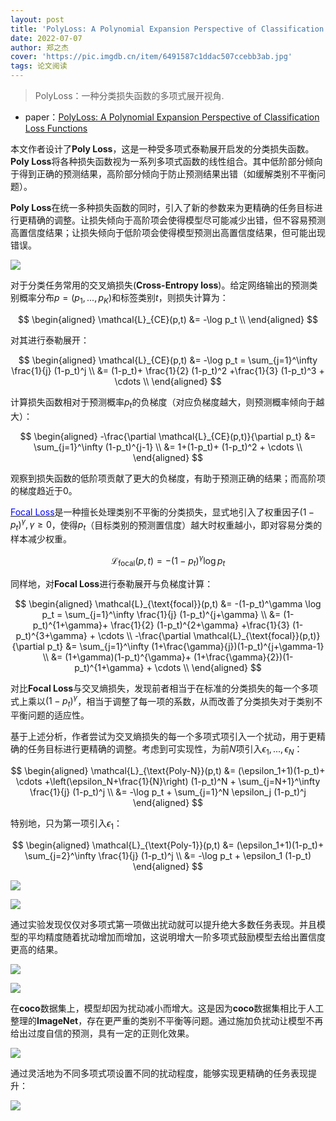 ```yaml
---
layout: post
title: 'PolyLoss: A Polynomial Expansion Perspective of Classification Loss Functions'
date: 2022-07-07
author: 郑之杰
cover: 'https://pic.imgdb.cn/item/6491587c1ddac507ccebb3ab.jpg'
tags: 论文阅读
---
```


> PolyLoss：一种分类损失函数的多项式展开视角.

- paper：[PolyLoss: A Polynomial Expansion Perspective of Classification Loss Functions](https://arxiv.org/abs/2204.12511)

本文作者设计了**Poly Loss**，这是一种受多项式泰勒展开启发的分类损失函数。**Poly Loss**将各种损失函数视为一系列多项式函数的线性组合。其中低阶部分倾向于得到正确的预测结果，高阶部分倾向于防止预测结果出错（如缓解类别不平衡问题）。

**Poly Loss**在统一多种损失函数的同时，引入了新的参数来为更精确的任务目标进行更精确的调整。让损失倾向于高阶项会使得模型尽可能减少出错，但不容易预测高置信度结果；让损失倾向于低阶项会使得模型预测出高置信度结果，但可能出现错误。

![](https://pic.imgdb.cn/item/6491599e1ddac507cced64b4.jpg)

对于分类任务常用的交叉熵损失(**Cross-Entropy loss**)。给定网络输出的预测类别概率分布$p=(p_1,...,p_K)$和标签类别$t$，则损失计算为：

$$
\begin{aligned}
\mathcal{L}_{CE}(p,t) &= -\log p_t \\
\end{aligned}
$$

对其进行泰勒展开：

$$
\begin{aligned}
\mathcal{L}_{CE}(p,t) &= -\log p_t = \sum_{j=1}^\infty \frac{1}{j} (1-p_t)^j \\
&= (1-p_t)+ \frac{1}{2} (1-p_t)^2 +\frac{1}{3} (1-p_t)^3 + \cdots \\
\end{aligned}
$$

计算损失函数相对于预测概率$p_t$的负梯度（对应负梯度越大，则预测概率倾向于越大）：

$$
\begin{aligned}
-\frac{\partial \mathcal{L}_{CE}(p,t)}{\partial p_t} &=  \sum_{j=1}^\infty (1-p_t)^{j-1} \\
&= 1+(1-p_t)+ (1-p_t)^2 + \cdots \\
\end{aligned}
$$

观察到损失函数的低阶项贡献了更大的负梯度，有助于预测正确的结果；而高阶项的梯度趋近于$0$。

[<font color=blue>Focal Loss</font>](https://0809zheng.github.io/2021/03/21/retinanet.html)是一种擅长处理类别不平衡的分类损失，显式地引入了权重因子$(1-p_t)^{\gamma},\gamma \geq 0$，使得$p_t$（目标类别的预测置信度）越大时权重越小，即对容易分类的样本减少权重。

$$
\mathcal{L}_{\text{focal}}(p,t) = -(1-p_t)^\gamma \log p_t
$$

同样地，对**Focal Loss**进行泰勒展开与负梯度计算：

$$
\begin{aligned}
\mathcal{L}_{\text{focal}}(p,t) &= -(1-p_t)^\gamma \log p_t = \sum_{j=1}^\infty \frac{1}{j} (1-p_t)^{j+\gamma} \\
&= (1-p_t)^{1+\gamma}+ \frac{1}{2} (1-p_t)^{2+\gamma} +\frac{1}{3} (1-p_t)^{3+\gamma} + \cdots \\
-\frac{\partial \mathcal{L}_{\text{focal}}(p,t)}{\partial p_t} &=  \sum_{j=1}^\infty (1+\frac{\gamma}{j})(1-p_t)^{j+\gamma-1} \\
&= (1+\gamma)(1-p_t)^{\gamma}+ (1+\frac{\gamma}{2})(1-p_t)^{1+\gamma} + \cdots \\
\end{aligned}
$$

对比**Focal Loss**与交叉熵损失，发现前者相当于在标准的分类损失的每一个多项式上乘以$(1-p_t)^\gamma$，相当于调整了每一项的系数，从而改善了分类损失对于类别不平衡问题的适应性。

基于上述分析，作者尝试为交叉熵损失的每一个多项式项引入一个扰动，用于更精确的任务目标进行更精确的调整。考虑到可实现性，为前$N$项引入$\epsilon_1,...,\epsilon_N$：

$$
\begin{aligned}
\mathcal{L}_{\text{Poly-N}}(p,t) &= (\epsilon_1+1)(1-p_t)+ \cdots +\left(\epsilon_N+\frac{1}{N}\right) (1-p_t)^N + \sum_{j=N+1}^\infty \frac{1}{j} (1-p_t)^j \\
&= -\log p_t + \sum_{j=1}^N \epsilon_j (1-p_t)^j
\end{aligned}
$$

特别地，只为第一项引入$\epsilon_1$：

$$
\begin{aligned}
\mathcal{L}_{\text{Poly-1}}(p,t) &= (\epsilon_1+1)(1-p_t)+ \sum_{j=2}^\infty \frac{1}{j} (1-p_t)^j \\
&= -\log p_t +  \epsilon_1 (1-p_t)
\end{aligned}
$$

![](https://pic.imgdb.cn/item/649166811ddac507cc017b3a.jpg)

![](https://pic.imgdb.cn/item/6491666c1ddac507cc015b72.jpg)

通过实验发现仅仅对多项式第一项做出扰动就可以提升绝大多数任务表现。并且模型的平均精度随着扰动增加而增加，这说明增大一阶多项式鼓励模型去给出置信度更高的结果。

![](https://pic.imgdb.cn/item/649167881ddac507cc02e28e.jpg)

![](https://pic.imgdb.cn/item/649168341ddac507cc03da74.jpg)

在**coco**数据集上，模型却因为扰动减小而增大。这是因为**coco**数据集相比于人工整理的**ImageNet**，存在更严重的类别不平衡等问题。通过施加负扰动让模型不再给出过度自信的预测，具有一定的正则化效果。

![](https://pic.imgdb.cn/item/649168901ddac507cc0453c0.jpg)

通过灵活地为不同多项式项设置不同的扰动程度，能够实现更精确的任务表现提升：

![](https://pic.imgdb.cn/item/649169031ddac507cc04f681.jpg)